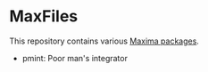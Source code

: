 MaxFiles
=========

This repository contains various [Maxima packages](https://maxima.sf.net).

* pmint: Poor man's integrator
